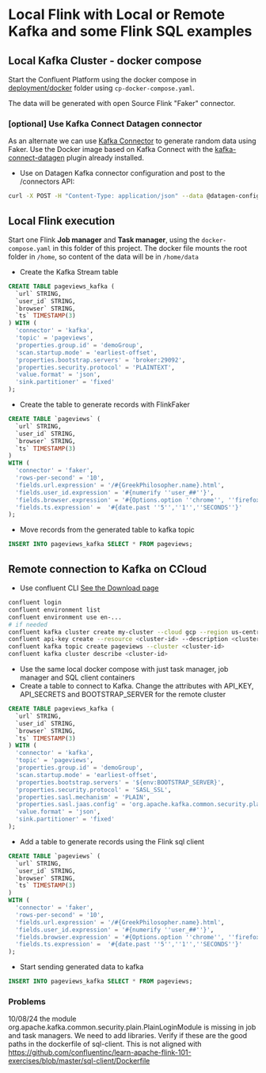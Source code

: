 # Local Flink with Local or Remote Kafka and some Flink SQL examples 

## Local Kafka Cluster - docker compose

Start the Confluent Platform using the docker compose in [deployment/docker](../../deployment/docker) folder using `cp-docker-compose.yaml`.

The data will be generated with open Source Flink "Faker" connector. 

### [optional] Use Kafka Connect Datagen connector

As an alternate we can use [Kafka Connector](https://github.com/confluentinc/kafka-connect-datagen) to generate random data using Faker.
Use the Docker image based on Kafka Connect with the [kafka-connect-datagen](https://hub.docker.com/r/cnfldemos/kafka-connect-datagen) plugin already installed.

* Use on Datagen Kafka connector configuration and post to the /connectors API:

```sh
curl -X POST -H "Content-Type: application/json" --data @datagen-config/shoe-products.json http://localhost:8083/connectors
```

## Local Flink execution 

Start one Flink **Job manager** and **Task manager**, using the `docker-compose.yaml` in this folder of this project. The docker file mounts the root folder in `/home`, so content of the data will be in `/home/data` 

* Create the Kafka Stream table

```sql
CREATE TABLE pageviews_kafka (
  `url` STRING,
  `user_id` STRING,
  `browser` STRING,
  `ts` TIMESTAMP(3)
) WITH (
  'connector' = 'kafka',
  'topic' = 'pageviews',
  'properties.group.id' = 'demoGroup',
  'scan.startup.mode' = 'earliest-offset',
  'properties.bootstrap.servers' = 'broker:29092',
  'properties.security.protocol' = 'PLAINTEXT',
  'value.format' = 'json',
  'sink.partitioner' = 'fixed'
);
```

* Create the table to generate records with FlinkFaker

```sql
CREATE TABLE `pageviews` (
  `url` STRING,
  `user_id` STRING,
  `browser` STRING,
  `ts` TIMESTAMP(3)
)
WITH (
  'connector' = 'faker',
  'rows-per-second' = '10',
  'fields.url.expression' = '/#{GreekPhilosopher.name}.html',
  'fields.user_id.expression' = '#{numerify ''user_##''}',
  'fields.browser.expression' = '#{Options.option ''chrome'', ''firefox'', ''safari'')}',
  'fields.ts.expression' =  '#{date.past ''5'',''1'',''SECONDS''}'
);
```

* Move records from the generated table to kafka topic

```sql
INSERT INTO pageviews_kafka SELECT * FROM pageviews;
```

## Remote connection to Kafka on CCloud

* Use confluent CLI  [See the Download page](https://docs.confluent.io/confluent-cli/current/install.html)

```sh
confluent login
confluent environment list
confluent environment use en-...
# if needed
confluent kafka cluster create my-cluster --cloud gcp --region us-central1 --type basic
confluent api-key create --resource <cluster-id> --description <cluster-name>-key -o json >  <cluster-name>-key.json
confluent kafka topic create pageviews --cluster <cluster-id>
confluent kafka cluster describe <cluster-id>
```

* Use the same local docker compose with just task manager, job manager and SQL client containers
* Create a table to connect to Kafka. Change the attributes with API_KEY, API_SECRETS and BOOTSTRAP_SERVER for the remote cluster

```sql
CREATE TABLE pageviews_kafka (
  `url` STRING,
  `user_id` STRING,
  `browser` STRING,
  `ts` TIMESTAMP(3)
) WITH (
  'connector' = 'kafka',
  'topic' = 'pageviews',
  'properties.group.id' = 'demoGroup',
  'scan.startup.mode' = 'earliest-offset',
  'properties.bootstrap.servers' = '${env:BOOTSTRAP_SERVER}',
  'properties.security.protocol' = 'SASL_SSL',
  'properties.sasl.mechanism' = 'PLAIN',
  'properties.sasl.jaas.config' = 'org.apache.kafka.common.security.plain.PlainLoginModule required username="${env:API_KEY}" password="${env:API_SECRET}";',
  'value.format' = 'json',
  'sink.partitioner' = 'fixed'
);
```

* Add a table to generate records using the Flink sql client

```sql
CREATE TABLE `pageviews` (
  `url` STRING,
  `user_id` STRING,
  `browser` STRING,
  `ts` TIMESTAMP(3)
)
WITH (
  'connector' = 'faker',
  'rows-per-second' = '10',
  'fields.url.expression' = '/#{GreekPhilosopher.name}.html',
  'fields.user_id.expression' = '#{numerify ''user_##''}',
  'fields.browser.expression' = '#{Options.option ''chrome'', ''firefox'', ''safari'')}',
  'fields.ts.expression' =  '#{date.past ''5'',''1'',''SECONDS''}'
);
```

* Start sending generated data to kafka

```sql
INSERT INTO pageviews_kafka SELECT * FROM pageviews;
```

### Problems

10/08/24  the module org.apache.kafka.common.security.plain.PlainLoginModule is missing in job and task managers. We  need to add libraries. Verify if these are the good paths in the dockerfile of sql-client. This is not aligned with https://github.com/confluentinc/learn-apache-flink-101-exercises/blob/master/sql-client/Dockerfile


